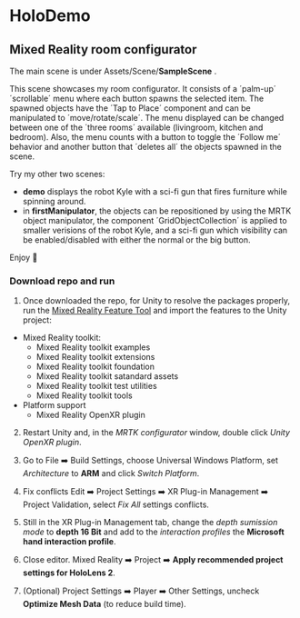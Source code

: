 # HoloDemo
## Mixed Reality room configurator

   The main scene is under  Assets/Scene/**SampleScene** .

   This scene showcases my room configurator. It consists of a ´palm-up´ ´scrollable´ menu where each button spawns the selected item. The spawned objects have the ´Tap to Place´ component and can be manipulated to ´move/rotate/scale´. The menu displayed can be changed between one of the ´three rooms´ available (livingroom, kitchen and bedroom). Also, the menu counts with a button to toggle the ´Follow me´ behavior and another button that ´deletes all´ the objects spawned in the scene.	

   Try my other two scenes: 
   * **demo** displays the robot Kyle with a sci-fi gun that fires furniture while spinning around.
   * in **firstManipulator**, the objects can be repositioned by using the MRTK object manipulator, the component ´GridObjectCollection´ is applied to smaller verisions of the robot Kyle, and a sci-fi gun which visibility can be enabled/disabled with either the normal or the big button.	   

   Enjoy :robot:	


### Download repo and run

   1. Once downloaded the repo, for Unity to resolve the packages properly, run the [Mixed Reality Feature Tool](https://learn.microsoft.com/en-us/windows/mixed-reality/develop/unity/welcome-to-mr-feature-tool) and import the features to the Unity project:
   - Mixed Reality toolkit:
      - Mixed Reality toolkit examples
      - Mixed Reality toolkit extensions
      - Mixed Reality toolkit foundation
      - Mixed Reality toolkit satandard assets
      - Mixed Reality toolkit test utilities
      - Mixed Reality toolkit tools
   - Platform support
      - Mixed Reality OpenXR plugin
     
  2. Restart Unity and, in the _MRTK configurator_ window, double click _Unity OpenXR plugin_.

  3. Go to File :arrow_right: Build Settings, choose Universal Windows Platform, set _Architecture_ to **ARM** and click _Switch Platform_.

  4. Fix conflicts Edit :arrow_right: Project Settings :arrow_right: XR Plug-in Management :arrow_right: Project Validation, select _Fix All_ settings conflicts.

  5. Still in the XR Plug-in Management tab, change the _depth sumission mode_ to **depth 16 Bit** and add to the _interaction profiles_ the **Microsoft hand interaction profile**. 

  6. Close editor. Mixed Reality :arrow_right: Project :arrow_right: **Apply recommended project settings for HoloLens 2**.

  7. (Optional) Project Settings :arrow_right: Player :arrow_right: Other Settings, uncheck **Optimize Mesh Data** (to reduce build time). 
     


